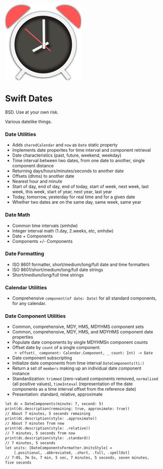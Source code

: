 ![](images/clock.png)

# Swift Dates

BSD. Use at your own risk.

Various datelike things. 

### Date Utilities
* Adds `sharedCalendar` and `now` as `Date` static property
* Implements date properites for time interval and component retrieval
* Date characteristics (past, future, weekend, weekday)
* Time interval between two dates, from one date to another, single component distance
* Returning days/hours/minutes/seconds to another date
* Offsets (dhms) to another date
* Nearest hour and minute
* Start of day, end of day, end of today, start of week, next week, last week, this week, start of year, next year, last year
* Today, tomorrow, yesterday for real time and for a given date
* Whether two dates are on the same day, same week, same year

### Date Math
* Common time intervals (smhdw)
* Integer interval math (1.day, 2.weeks, etc, smhdw)
* Date + Components
* Components +/- Components

### Date Formatting
* ISO 8601 formatter, short/medium/long/full date and time formatters
* ISO 8601/short/medium/long/full date strings
* Short/medium/long/full time strings

### Calendar Utilities
* Comprehensive `component(of date: Date)` for all standard components, for any calendar.

### Date Component Utilities
* Common, comprehensive, MDY, HMS, MDYHMS component sets
* Common, comprehensive, MDY, HMS, and MDYHMS component date properties
* Populate date components by single MDYHMSn component counts
* Offset date by `count` of a single component: 
	* `offset(_ component: Calendar.Component, _ count: Int) -> Date`
* Date component subscripting
* Initialize date components from time interval `DateComponents(ti:)`
* Return a set of `members` making up an individual date component instance
* Standardization: `trimmed` (zero-valued components removed, `normalized` (all positive values), `timeInteval` (representation of the date components as a time interval offset from the reference date)
* Presentation: standard, relative, approximate

```
let dc = DateComponents(minute: 7, second: 5)
print(dc.description(remaining: true, approximate: true)) 
// About 7 minutes, 5 seconds remaining
print(dc.description(style: .approximate)) 
// About 7 minutes from now
print(dc.description(style: .relative)) 
// 7 minutes, 5 seconds from now
print(dc.description(style: .standard)) 
// 7 minutes, 5 seconds
let units: [DateComponentsFormatter.UnitsStyle] = 
    [.positional, .abbreviated, .short, .full, .spellOut]
// 7:05, 7m 5s, 7 min, 5 sec, 7 minutes, 5 seconds, seven minutes, five seconds
```